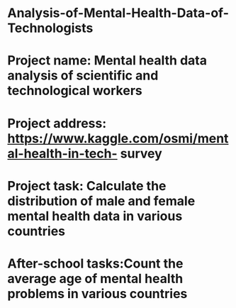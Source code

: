 # Analysis-of-Mental-Health-Data-of-Technologists
# Project name: Mental health data analysis of scientific and technological workers 
# Project address: https://www.kaggle.com/osmi/mental-health-in-tech- survey
# Project task: Calculate the distribution of male and female mental health data in various countries
# After-school tasks:Count the average age of mental health problems in various countries
